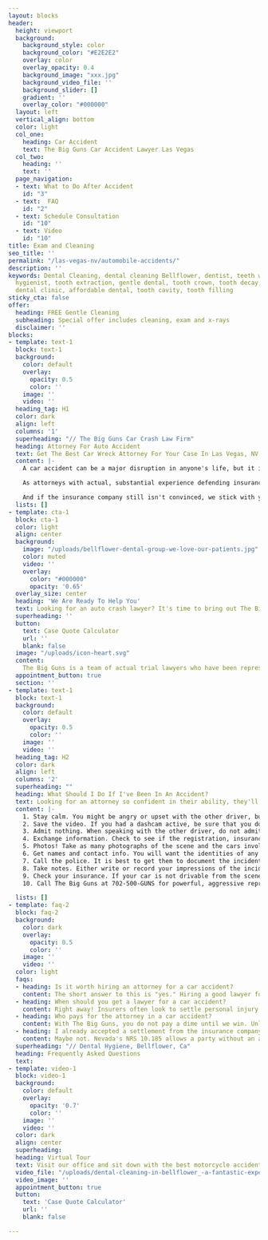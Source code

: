 ```yaml
---
layout: blocks
header:
  height: viewport
  background:
    background_style: color
    background_color: "#E2E2E2"
    overlay: color
    overlay_opacity: 0.4
    background_image: "xxx.jpg"
    background_video_file: ''
    background_slider: []
    gradient: ''
    overlay_color: "#000000"
  layout: left
  vertical_align: bottom
  color: light
  col_one:
    heading: Car Accident
    text: The Big Guns Car Accident Lawyer Las Vegas
  col_two:
    heading: ''
    text: ''
  page_navigation:
  - text: What to Do After Accident
    id: "3"
  - text:  FAQ
    id: "2"
  - text: Schedule Consultation
    id: "10"
  - text: Video
    id: "10"
title: Exam and Cleaning
seo_title: ''
permalink: "/las-vegas-nv/automobile-accidents/"
description: ''
keywords: Dental Cleaning, dental cleaning Bellflower, dentist, teeth whitening, dental
  hygienist, tooth extraction, gentle dental, tooth crown, tooth decay, dental office,
  dental clinic, affordable dental, tooth cavity, tooth filling
sticky_cta: false
offer:
  heading: FREE Gentle Cleaning
  subheading: Special offer includes cleaning, exam and x-rays
  disclaimer: ''
blocks:
- template: text-1
  block: text-1
  background:
    color: default
    overlay:
      opacity: 0.5
      color: ''
    image: ''
    video: ''
  heading_tag: H1
  color: dark
  align: left
  columns: '1'
  superheading: "// The Big Guns Car Crash Law Firm"
  heading: Attorney For Auto Accident
  text: Get The Best Car Wreck Attorney For Your Case In Las Vegas, NV
  content: |-
    A car accident can be a major disruption in anyone's life, but it is even worse when it results in an injury. It is almost always worth hiring a lawyer to represent you for a car accident for many reasons. The nature of your injuries, the types of treatment that are actually effective, how to negotiate with the insurer of the at-fault driver, and even negotiating the replacement or repairs to your car are all issues that take additional time and expertise to understand and process effectively. Insurers know this, and they often seek to make the situation ""easy"" for claimants by making extraordinarily low offers while you try to deal with the disruption caused by their client.

    As attorneys with actual, substantial experience defending insurance companies and their clients for well over a decade, we know how to handle your personal injury case. We know how to best handle the insurance claim stage and develop the evidence supporting your claim, argue the issues with the insurer's claims handling professionals in a convincing way, and give your claim the best chance of being paid out without the need for a lawsuit. We know what the insurers look at when evaluating your case, and we will do what we can to get them to see your claim's value in the same way we do.

    And if the insurance company still isn't convinced, we stick with you through the lawsuit. We have an active litigation and trial practice, and we will not take a case that we do not feel confident in litigating if need be. As we have actual trial experience, your lawsuit will not be handed off to an attorney you never met and has no history of working on the file.
  lists: []
- template: cta-1
  block: cta-1
  color: light
  align: center
  background:
    image: "/uploads/bellflower-dental-group-we-love-our-patients.jpg"
    color: muted
    video: ''
    overlay:
      color: "#000000"
      opacity: '0.65'
  overlay_size: center
  heading: 'We Are Ready To Help You'
  text: Looking for an auto crash lawyer? It's time to bring out The Big Guns
  superheading: ''
  button:
    text: Case Quote Calculator
    url: ''
    blank: false
  image: "/uploads/icon-heart.svg"
  content: 
    The Big Guns is a team of actual trial lawyers who have been representing insurance companies and their insureds for over a decade. Now representing people injured in car accidents, we bring our skills and experience to maximize your settlement or award after a crash. Our team is responsive and focused on client satisfaction, and you can rest assured that the personal injury attorneys assigned to your case will be available. Schedule a free consultation today!
  appointment_button: true
  section: ''
- template: text-1
  block: text-1
  background:
    color: default
    overlay:
      opacity: 0.5
      color: ''
    image: ''
    video: ''
  heading_tag: H2
  color: dark
  align: left
  columns: '2'
  superheading: ""
  heading: What Should I Do If I've Been In An Accident?
  text: Looking for an attorney so confident in their ability, they'll front the cost... Call The Big Guns 
  content: |-
    1. Stay calm. You might be angry or upset with the other driver, but do not lose your cool. Now is not the time to prove your case, nor to express your anger with the other driver.  
    2. Save the video. If you had a dashcam active, be sure that you do what you need to do to ensure that it saves the video footage of the accident. Keep the camera safe. Note whether the other driver's car also had a dashcam.
    3. Admit nothing. When speaking with the other driver, do not admit fault and do not make any statements about whether you are injured. People are often filled with adrenaline after an accident, and pain from the encounter may only set in hours after the event. Let the other side talk, and later take note of what they said.
    4. Exchange information. Check to see if the registration, insurance, and names all match. If not, ask for clarification as to relationships.  
    5. Photos! Take as many photographs of the scene and the cars involved as you can. Save them to a location off of your phone after the accident so that they will not be lost, such as with dropbox, onedrive, box, or icloud. Be sure to get photos of the license plate, any debris on the ground from the accident, and pictures of all of the involved cars together in the same picture to show them relative to each other.  
    6. Get names and contact info. You will want the identities of any witnesses at the scene, including contact information. Also, be sure to note how many people were in each car.
    7. Call the police. It is best to get them to document the incident where possible. Sometimes they will not respond to car accident calls. If this happens, be sure to later turn in a report to the responsible police department with the information you need. For your convenience, here is a link to the form.
    8. Take notes. Either write or record your impressions of the incident, including your observations regarding the other driver's sobriety, their use of a phone, the facts as you recall them, and the like. This will help you later in remembering the details of what happened. A voice recorder or a note program on your smartphone, like Google Keep, Microsoft Onenote, Evernote, and others can help if you do not have a pad and pen handy.  
    9. Check your insurance. If your car is not drivable from the scene, check your insurance policy to see if you have roadside assistance, including towing, available.  
    10. Call The Big Guns at 702-500-GUNS for powerful, aggressive representation for your auto accident.  

  lists: []
- template: faq-2
  block: faq-2
  background:
    color: dark
    overlay:
      opacity: 0.5
      color: ''
    image: ''
    video: ''
  color: light
  faqs:
  - heading: Is it worth hiring an attorney for a car accident?  
    content: The short answer to this is "yes." Hiring a good lawyer for car accidents has been consistently shown via statistics to result in higher recoveries for injured car accident victims.  
  - heading: When should you get a lawyer for a car accident?
    content: Right away! Insurers often look to settle personal injury claims within the first few days after an accident, typically via a fast offer of a few thousand dollars and a ""verbal release"" that you can give to speed things along. This is a sure sign that the insurer is concerned about the value of the claim, and it is the insurance company's best shot at minimizing what it has to pay you for your claim. They are hoping you don't hire good car accident lawyers.
  - heading: Who pays for the attorney in a car accident?
    content: With The Big Guns, you do not pay a dime until we win. Unlike some others, we also do not deprive you of your ability, as a client, to decide on settlement offers during the claim or any lawsuit that follows. We will advise you about your options and provide you with our opinions and recommendations, but you ultimately remain in control of your case's outcome.
  - heading: I already accepted a settlement from the insurance company! Is it too late to hire you?
    content: Maybe not. Nevada's NRS 10.185 allows a party without an attorney to void the settlement by following specific procedures within a specific amount of time. Contact The Big Guns, auto accident lawyer, as soon as possible to see if we can help you get a bigger recovery than what you previously accepted.
  superheading: "// Dental Hygiene, Bellflower, Ca"
  heading: Frequently Asked Questions
  text: 
- template: video-1
  block: video-1
  background:
    color: default
    overlay:
      opacity: '0.7'
      color: ''
    image: ''
    video: ''
  color: dark
  align: center
  superheading: 
  heading: Virtual Tour
  text: Visit our office and sit down with the best motorcycle accident attorney in Las Vegas, NV
  video_file: "/uploads/dental-cleaning-in-bellflower_-a-fantastic-experience.mp4"
  video_image: ''
  appointment_button: true
  button:
    text: 'Case Quote Calculator'
    url: ''
    blank: false

---
```


